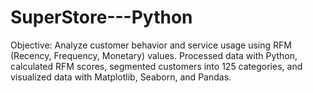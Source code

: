 # SuperStore---Python
Objective: Analyze customer behavior and service usage using RFM (Recency, Frequency, Monetary) values. Processed data with Python, calculated RFM scores, segmented customers into 125 categories, and visualized data with Matplotlib, Seaborn, and Pandas.
